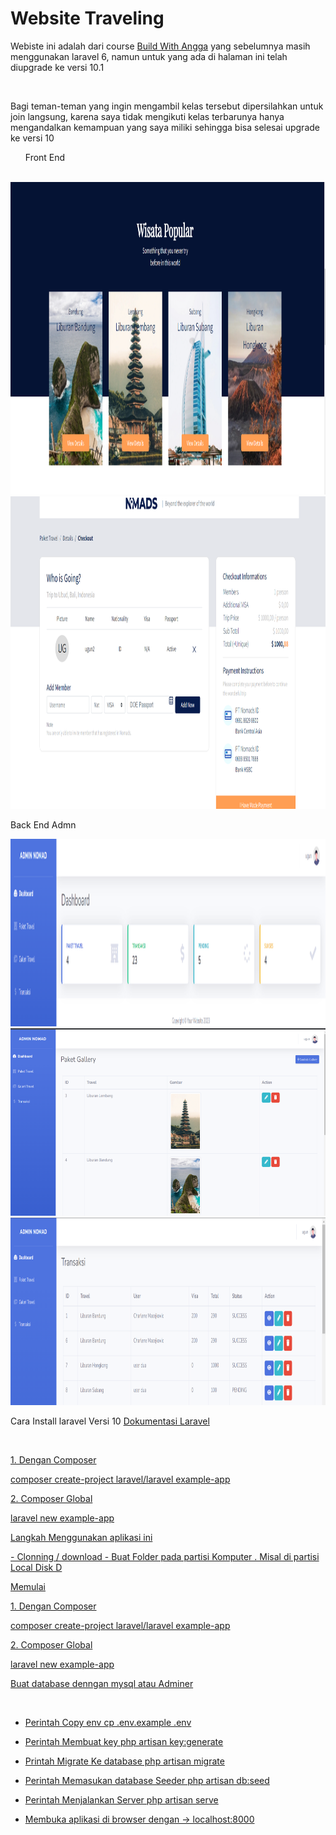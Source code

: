 # Website Traveling
<p>Webiste ini adalah dari course <a href="https://buildwithangga.com/kelas/full-stack-developer-with-laravel-web-travel" target="_blank" >Build With Angga</a> yang sebelumnya masih menggunakan laravel 6, namun untuk yang ada di halaman ini telah diupgrade ke versi 10.1</p>
<br>
<p>Bagi teman-teman yang ingin mengambil kelas tersebut dipersilahkan untuk join langsung, karena saya tidak mengikuti kelas terbarunya hanya mengandalkan kemampuan yang saya miliki sehingga bisa selesai upgrade ke versi 10</p>

<ul>Front End</ul>
<br>
<img src="https://github.com/ugunNet21/wisata-laravel10/blob/master/public/ss/popular.png" width="1000" height="500"/>
<br>
<img src="https://github.com/ugunNet21/wisata-laravel10/blob/master/public/ss/checkout.png" width="1000" height="500"/>
<p>Back End Admn</p>
<img src="https://github.com/ugunNet21/wisata-laravel10/blob/master/public/ss/dashbiar%20admin.png" width="1000" height="300"/>
<img src="https://github.com/ugunNet21/wisata-laravel10/blob/master/public/ss/gallery%20admin.png" width="1000" height="300"/>
<img src="https://github.com/ugunNet21/wisata-laravel10/blob/master/public/ss/transaksi%20admin.png" width="1000" height="300"/>

<br>
<p> Cara Install laravel Versi 10 <a href="https://laravel.com/docs/10.x" target="_blank" /> Dokumentasi Laravel </p>
<br>
<p> 1. Dengan Composer </p>
<p>composer create-project laravel/laravel example-app </p>
<p> 2. Composer Global</p>
<p>laravel new example-app</p>

<p>Langkah Menggunakan aplikasi ini </p>
- Clonning / download 
- Buat Folder pada partisi Komputer . Misal di partisi Local Disk D

Memulai
<p> 1. Dengan Composer </p>
<p>composer create-project laravel/laravel example-app </p>
<p> 2. Composer Global</p>
<p>laravel new example-app</p>

<p> Buat database denngan mysql atau <a href="https://github.com/ugunNet21/wisata-laravel10/tree/master/adminer" target="_blank" />Adminer</p>
<br>

- Perintah Copy env 
cp .env.example .env

- Perintah Membuat key
php artisan key:generate
- Printah Migrate Ke database
php artisan migrate
- Perintah Memasukan database Seeder
php artisan db:seed

- Perintah Menjalankan Server
php artisan serve

- Membuka aplikasi di browser dengan -> localhost:8000
